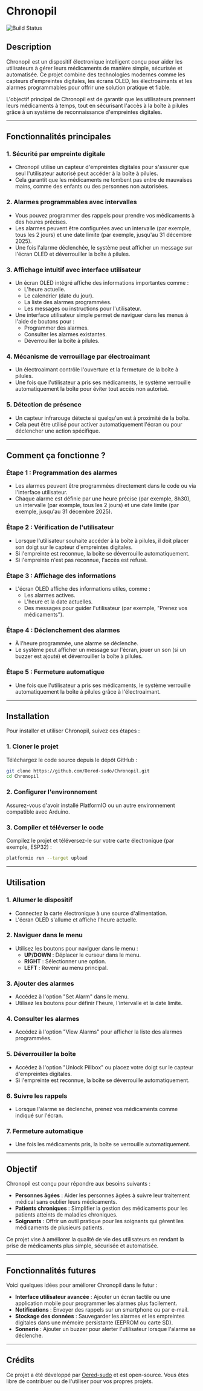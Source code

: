 # Chronopil

<img alt="Build Status" src="https://img.shields.io/badge/build-passing-brightgreen">

## Description

Chronopil est un dispositif électronique intelligent conçu pour aider les utilisateurs à gérer leurs médicaments de manière simple, sécurisée et automatisée. Ce projet combine des technologies modernes comme les capteurs d'empreintes digitales, les écrans OLED, les électroaimants et les alarmes programmables pour offrir une solution pratique et fiable.

L'objectif principal de Chronopil est de garantir que les utilisateurs prennent leurs médicaments à temps, tout en sécurisant l'accès à la boîte à pilules grâce à un système de reconnaissance d'empreintes digitales.

---

## Fonctionnalités principales

### 1. **Sécurité par empreinte digitale**
- Chronopil utilise un capteur d'empreintes digitales pour s'assurer que seul l'utilisateur autorisé peut accéder à la boîte à pilules.
- Cela garantit que les médicaments ne tombent pas entre de mauvaises mains, comme des enfants ou des personnes non autorisées.

### 2. **Alarmes programmables avec intervalles**
- Vous pouvez programmer des rappels pour prendre vos médicaments à des heures précises.
- Les alarmes peuvent être configurées avec un intervalle (par exemple, tous les 2 jours) et une date limite (par exemple, jusqu'au 31 décembre 2025).
- Une fois l'alarme déclenchée, le système peut afficher un message sur l'écran OLED et déverrouiller la boîte à pilules.

### 3. **Affichage intuitif avec interface utilisateur**
- Un écran OLED intégré affiche des informations importantes comme :
  - L'heure actuelle.
  - Le calendrier (date du jour).
  - La liste des alarmes programmées.
  - Les messages ou instructions pour l'utilisateur.
- Une interface utilisateur simple permet de naviguer dans les menus à l'aide de boutons pour :
  - Programmer des alarmes.
  - Consulter les alarmes existantes.
  - Déverrouiller la boîte à pilules.

### 4. **Mécanisme de verrouillage par électroaimant**
- Un électroaimant contrôle l'ouverture et la fermeture de la boîte à pilules.
- Une fois que l'utilisateur a pris ses médicaments, le système verrouille automatiquement la boîte pour éviter tout accès non autorisé.

### 5. **Détection de présence**
- Un capteur infrarouge détecte si quelqu'un est à proximité de la boîte.
- Cela peut être utilisé pour activer automatiquement l'écran ou pour déclencher une action spécifique.

---

## Comment ça fonctionne ?

### Étape 1 : **Programmation des alarmes**
- Les alarmes peuvent être programmées directement dans le code ou via l'interface utilisateur.
- Chaque alarme est définie par une heure précise (par exemple, 8h30), un intervalle (par exemple, tous les 2 jours) et une date limite (par exemple, jusqu'au 31 décembre 2025).

### Étape 2 : **Vérification de l'utilisateur**
- Lorsque l'utilisateur souhaite accéder à la boîte à pilules, il doit placer son doigt sur le capteur d'empreintes digitales.
- Si l'empreinte est reconnue, la boîte se déverrouille automatiquement.
- Si l'empreinte n'est pas reconnue, l'accès est refusé.

### Étape 3 : **Affichage des informations**
- L'écran OLED affiche des informations utiles, comme :
  - Les alarmes actives.
  - L'heure et la date actuelles.
  - Des messages pour guider l'utilisateur (par exemple, "Prenez vos médicaments").

### Étape 4 : **Déclenchement des alarmes**
- À l'heure programmée, une alarme se déclenche.
- Le système peut afficher un message sur l'écran, jouer un son (si un buzzer est ajouté) et déverrouiller la boîte à pilules.

### Étape 5 : **Fermeture automatique**
- Une fois que l'utilisateur a pris ses médicaments, le système verrouille automatiquement la boîte à pilules grâce à l'électroaimant.

---

## Installation

Pour installer et utiliser Chronopil, suivez ces étapes :

### 1. **Cloner le projet**
Téléchargez le code source depuis le dépôt GitHub :

```bash
git clone https://github.com/Oered-sudo/Chronopil.git
cd Chronopil
```

### 2. **Configurer l'environnement**
Assurez-vous d'avoir installé PlatformIO ou un autre environnement compatible avec Arduino.

### 3. **Compiler et téléverser le code**
Compilez le projet et téléversez-le sur votre carte électronique (par exemple, ESP32) :

```bash
platformio run --target upload
```

---

## Utilisation

### 1. **Allumer le dispositif**
- Connectez la carte électronique à une source d'alimentation.
- L'écran OLED s'allume et affiche l'heure actuelle.

### 2. **Naviguer dans le menu**
- Utilisez les boutons pour naviguer dans le menu :
  - **UP/DOWN** : Déplacer le curseur dans le menu.
  - **RIGHT** : Sélectionner une option.
  - **LEFT** : Revenir au menu principal.

### 3. **Ajouter des alarmes**
- Accédez à l'option "Set Alarm" dans le menu.
- Utilisez les boutons pour définir l'heure, l'intervalle et la date limite.

### 4. **Consulter les alarmes**
- Accédez à l'option "View Alarms" pour afficher la liste des alarmes programmées.

### 5. **Déverrouiller la boîte**
- Accédez à l'option "Unlock Pillbox" ou placez votre doigt sur le capteur d'empreintes digitales.
- Si l'empreinte est reconnue, la boîte se déverrouille automatiquement.

### 6. **Suivre les rappels**
- Lorsque l'alarme se déclenche, prenez vos médicaments comme indiqué sur l'écran.

### 7. **Fermeture automatique**
- Une fois les médicaments pris, la boîte se verrouille automatiquement.

---

## Objectif

Chronopil est conçu pour répondre aux besoins suivants :

- **Personnes âgées** : Aider les personnes âgées à suivre leur traitement médical sans oublier leurs médicaments.
- **Patients chroniques** : Simplifier la gestion des médicaments pour les patients atteints de maladies chroniques.
- **Soignants** : Offrir un outil pratique pour les soignants qui gèrent les médicaments de plusieurs patients.

Ce projet vise à améliorer la qualité de vie des utilisateurs en rendant la prise de médicaments plus simple, sécurisée et automatisée.

---

## Fonctionnalités futures

Voici quelques idées pour améliorer Chronopil dans le futur :

- **Interface utilisateur avancée** : Ajouter un écran tactile ou une application mobile pour programmer les alarmes plus facilement.
- **Notifications** : Envoyer des rappels sur un smartphone ou par e-mail.
- **Stockage des données** : Sauvegarder les alarmes et les empreintes digitales dans une mémoire persistante (EEPROM ou carte SD).
- **Sonnerie** : Ajouter un buzzer pour alerter l'utilisateur lorsque l'alarme se déclenche.

---

## Crédits

Ce projet a été développé par [Oered-sudo](https://github.com/Oered-sudo) et est open-source. Vous êtes libre de contribuer ou de l'utiliser pour vos propres projets.